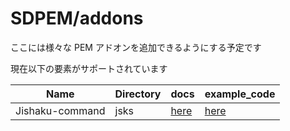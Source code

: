 # SDPEM/addons
<p>ここには様々な PEM アドオンを追加できるようにする予定です</p>
<p>現在以下の要素がサポートされています</p>

| Name            | Directory | docs                       | example_code                     |
|-----------------| --- |----------------------------|----------------------------------|
| Jishaku-command | jsks | [here](/docs/addon_jsk.md) |  [here](/addons/jsks/example.py) |